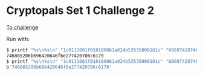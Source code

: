 # Cryptopals Set 1 Challenge 2

[To challenge](https://cryptopals.com/sets/1/challenges/2)

Run with:

```sh
$ printf "%s\n%s\n" "1c0111001f010100061a024b53535009181c" "686974207468652062756c6c277320657965" | go run main.go
746865206b696420646f6e277420706c6179
$ printf "%s\n%s\n" "1c0111001f010100061a024b53535009181c" "686974207468652062756c6c277320657965" | python main.py
b'746865206b696420646f6e277420706c6179'
```
